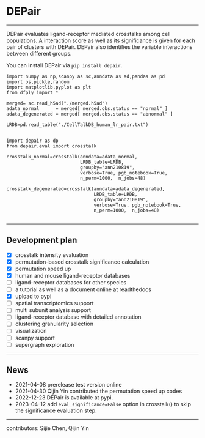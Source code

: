 # DEPair

---

DEPair evaluates ligand-receptor mediated crosstalks among cell populations. 
A interaction score as well as its significance is given for each pair of clusters with DEPair.
DEPair also identifies the variable interactions between different groups.

You can install DEPair via `pip install depair`.

```
import numpy as np,scanpy as sc,anndata as ad,pandas as pd
import os,pickle,random
import matplotlib.pyplot as plt
from dfply import *

merged= sc.read_h5ad("./merged.h5ad")
adata_normal      = merged[ merged.obs.status == "normal" ]
adata_degenerated = merged[ merged.obs.status == "abnormal" ]

LRDB=pd.read_table("./CellTalkDB_human_lr_pair.txt")


import depair as dp
from depair.eval import crosstalk

crosstalk_normal=crosstalk(anndata=adata_normal, 
                           LRDB_table=LRDB, 
                           groupby="ann210819",
                           verbose=True, pgb_notebook=True, 
                           n_perm=1000,  n_jobs=48)
                           
crosstalk_degenerated=crosstalk(anndata=adata_degenerated, 
                                LRDB_table=LRDB,
                                groupby="ann210819",
                                verbose=True, pgb_notebook=True, 
                                n_perm=1000,  n_jobs=48)


```


---
## Development plan

- [x] crosstalk intensity evaluation 
- [x] permutation-based crosstalk significance calculation
- [x] permutation speed up
- [x] human and mouse ligand-receptor databases
- [ ] ligand-receptor databases for other species 
- [ ] a tutorial as well as a document online at readthedocs
- [x] upload to pypi
- [ ] spatial transcriptomics support
- [ ] multi subunit analysis support
- [ ] ligand-receptor database with detailed annotation
- [ ] clustering granularity selection
- [ ] visualization
- [ ] scanpy support
- [ ] supergraph exploration

---

## News
- 2021-04-08  prerelease test version online
- 2021-04-30  Qijin Yin contributed the permutation speed up codes
- 2022-12-23 DEPair is available at pypi. 
- 2023-04-12 add `eval_significance=False` option in crosstalk() to skip the significance evaluation step.
---

contributors: Sijie Chen, Qijin Yin
